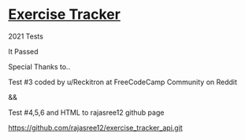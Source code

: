 # [Exercise Tracker](https://www.freecodecamp.org/learn/apis-and-microservices/apis-and-microservices-projects/exercise-tracker)

2021 Tests

It Passed

Special Thanks to..

Test #3 coded by u/Reckitron at FreeCodeCamp Community on Reddit

&&

Test #4,5,6 and HTML to rajasree12 github page

https://github.com/rajasree12/exercise_tracker_api.git

